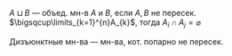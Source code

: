 $A\sqcup B$ — объед. мн-в $A$ и $B$, если $A,B$ не пересек.
$\bigsqcup\limits_{k=1}^{n}A_{k}$, тогда $A_{i}\cap A_{j}=\varnothing$

Дизъюнктные мн-ва — мн-ва, кот. попарно не пересек.
